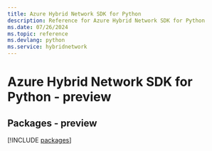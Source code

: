 ```yaml
---
title: Azure Hybrid Network SDK for Python
description: Reference for Azure Hybrid Network SDK for Python
ms.date: 07/26/2024
ms.topic: reference
ms.devlang: python
ms.service: hybridnetwork
---
```

# Azure Hybrid Network SDK for Python - preview
## Packages - preview
[!INCLUDE [packages](hybrid-network-index.md)]